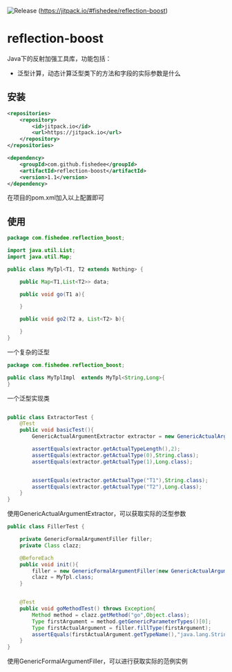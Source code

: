 ![Release](https://jitpack.io/v/fishedee/reflection-boost.svg)
(https://jitpack.io/#fishedee/reflection-boost)

# reflection-boost

Java下的反射加强工具库，功能包括：

* 泛型计算，动态计算泛型类下的方法和字段的实际参数是什么

## 安装

```xml
<repositories>
    <repository>
        <id>jitpack.io</id>
        <url>https://jitpack.io</url>
    </repository>
</repositories>

<dependency>
    <groupId>com.github.fishedee</groupId>
    <artifactId>reflection-boost</artifactId>
    <version>1.1</version>
</dependency>
```

在项目的pom.xml加入以上配置即可

## 使用

```java
package com.fishedee.reflection_boost;

import java.util.List;
import java.util.Map;

public class MyTpl<T1, T2 extends Nothing> {

    public Map<T1,List<T2>> data;

    public void go(T1 a){

    }

    public void go2(T2 a, List<T2> b){

    }
}
```

一个复杂的泛型

```java
package com.fishedee.reflection_boost;

public class MyTplImpl  extends MyTpl<String,Long>{
}
```

一个泛型实现类

```java

public class ExtractorTest {
    @Test
    public void basicTest(){
        GenericActualArgumentExtractor extractor = new GenericActualArgumentExtractor(MyTplImpl.class,MyTpl.class);

        assertEquals(extractor.getActualTypeLength(),2);
        assertEquals(extractor.getActualType(0),String.class);
        assertEquals(extractor.getActualType(1),Long.class);


        assertEquals(extractor.getActualType("T1"),String.class);
        assertEquals(extractor.getActualType("T2"),Long.class);
    }
}
```

使用GenericActualArgumentExtractor，可以获取实际的泛型参数

```java
public class FillerTest {

    private GenericFormalArgumentFiller filler;
    private Class clazz;

    @BeforeEach
    public void init(){
        filler = new GenericFormalArgumentFiller(new GenericActualArgumentExtractor(MyTplImpl.class,MyTpl.class));
        clazz = MyTpl.class;
    }


    @Test
    public void goMethodTest() throws Exception{
        Method method = clazz.getMethod("go",Object.class);
        Type firstArgument = method.getGenericParameterTypes()[0];
        Type firstActualArgument = filler.fillType(firstArgument);
        assertEquals(firstActualArgument.getTypeName(),"java.lang.String");
    }
}
```

使用GenericFormalArgumentFiller，可以进行获取实际的范例实例



